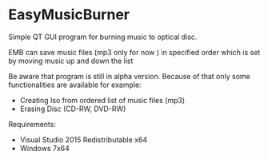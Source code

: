 # EasyMusicBurner
Simple QT GUI program for burning music to optical disc.

EMB can save music files (mp3 only for now ) in specified order which is set by moving music up and down the list 

Be aware that program is still in alpha version. Because of that only some functionalities are available for example:
  + Creating Iso from ordered list of music files (mp3)
  + Erasing Disc (CD-RW, DVD-RW)
  
Requirements: 
  + Visual Studio 2015 Redistributable x64  
  + Windows 7x64 

  

